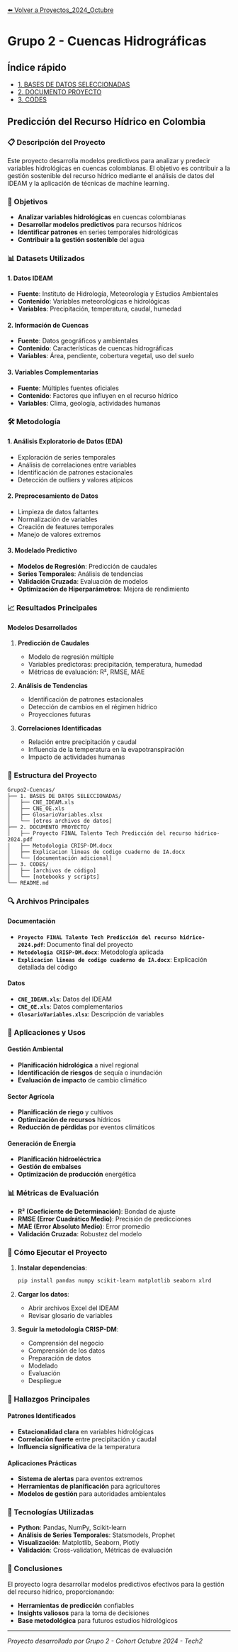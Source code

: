 [⬅️ Volver a Proyectos_2024_Octubre](/Proyectos_2024_Octubre)

# Grupo 2 - Cuencas Hidrográficas

## Índice rápido
- [1. BASES DE DATOS SELECCIONADAS](/Proyectos_2024_Octubre/Grupo2-Cuencas/1.%20BASES%20DE%20DATOS%20SELECCIONADAS)
- [2. DOCUMENTO PROYECTO](/Proyectos_2024_Octubre/Grupo2-Cuencas/2.%20DOCUMENTO%20PROYECTO)
- [3. CODES](/Proyectos_2024_Octubre/Grupo2-Cuencas/3.%20CODES)

## Predicción del Recurso Hídrico en Colombia

### 📋 Descripción del Proyecto

Este proyecto desarrolla modelos predictivos para analizar y predecir variables hidrológicas en cuencas colombianas. El objetivo es contribuir a la gestión sostenible del recurso hídrico mediante el análisis de datos del IDEAM y la aplicación de técnicas de machine learning.

### 🎯 Objetivos

- **Analizar variables hidrológicas** en cuencas colombianas
- **Desarrollar modelos predictivos** para recursos hídricos
- **Identificar patrones** en series temporales hidrológicas
- **Contribuir a la gestión sostenible** del agua

### 📊 Datasets Utilizados

#### 1. Datos IDEAM
- **Fuente**: Instituto de Hidrología, Meteorología y Estudios Ambientales
- **Contenido**: Variables meteorológicas e hidrológicas
- **Variables**: Precipitación, temperatura, caudal, humedad

#### 2. Información de Cuencas
- **Fuente**: Datos geográficos y ambientales
- **Contenido**: Características de cuencas hidrográficas
- **Variables**: Área, pendiente, cobertura vegetal, uso del suelo

#### 3. Variables Complementarias
- **Fuente**: Múltiples fuentes oficiales
- **Contenido**: Factores que influyen en el recurso hídrico
- **Variables**: Clima, geología, actividades humanas

### 🛠️ Metodología

#### 1. Análisis Exploratorio de Datos (EDA)
- Exploración de series temporales
- Análisis de correlaciones entre variables
- Identificación de patrones estacionales
- Detección de outliers y valores atípicos

#### 2. Preprocesamiento de Datos
- Limpieza de datos faltantes
- Normalización de variables
- Creación de features temporales
- Manejo de valores extremos

#### 3. Modelado Predictivo
- **Modelos de Regresión**: Predicción de caudales
- **Series Temporales**: Análisis de tendencias
- **Validación Cruzada**: Evaluación de modelos
- **Optimización de Hiperparámetros**: Mejora de rendimiento

### 📈 Resultados Principales

#### Modelos Desarrollados
1. **Predicción de Caudales**
   - Modelo de regresión múltiple
   - Variables predictoras: precipitación, temperatura, humedad
   - Métricas de evaluación: R², RMSE, MAE

2. **Análisis de Tendencias**
   - Identificación de patrones estacionales
   - Detección de cambios en el régimen hídrico
   - Proyecciones futuras

3. **Correlaciones Identificadas**
   - Relación entre precipitación y caudal
   - Influencia de la temperatura en la evapotranspiración
   - Impacto de actividades humanas

### 📁 Estructura del Proyecto

```
Grupo2-Cuencas/
├── 1. BASES DE DATOS SELECCIONADAS/
│   ├── CNE_IDEAM.xls
│   ├── CNE_OE.xls
│   ├── GlosarioVariables.xlsx
│   └── [otros archivos de datos]
├── 2. DOCUMENTO PROYECTO/
│   ├── Proyecto FINAL Talento Tech Predicción del recurso hidrico-2024.pdf
│   ├── Metodologia CRISP-DM.docx
│   ├── Explicacion lineas de codigo cuaderno de IA.docx
│   └── [documentación adicional]
├── 3. CODES/
│   ├── [archivos de código]
│   └── [notebooks y scripts]
└── README.md
```

### 🔍 Archivos Principales

#### Documentación
- **`Proyecto FINAL Talento Tech Predicción del recurso hidrico-2024.pdf`**: Documento final del proyecto
- **`Metodologia CRISP-DM.docx`**: Metodología aplicada
- **`Explicacion lineas de codigo cuaderno de IA.docx`**: Explicación detallada del código

#### Datos
- **`CNE_IDEAM.xls`**: Datos del IDEAM
- **`CNE_OE.xls`**: Datos complementarios
- **`GlosarioVariables.xlsx`**: Descripción de variables

### 🎯 Aplicaciones y Usos

#### Gestión Ambiental
- **Planificación hidrológica** a nivel regional
- **Identificación de riesgos** de sequía o inundación
- **Evaluación de impacto** de cambio climático

#### Sector Agrícola
- **Planificación de riego** y cultivos
- **Optimización de recursos** hídricos
- **Reducción de pérdidas** por eventos climáticos

#### Generación de Energía
- **Planificación hidroeléctrica**
- **Gestión de embalses**
- **Optimización de producción** energética

### 📊 Métricas de Evaluación

- **R² (Coeficiente de Determinación)**: Bondad de ajuste
- **RMSE (Error Cuadrático Medio)**: Precisión de predicciones
- **MAE (Error Absoluto Medio)**: Error promedio
- **Validación Cruzada**: Robustez del modelo

### 🚀 Cómo Ejecutar el Proyecto

1. **Instalar dependencias**:
   ```bash
   pip install pandas numpy scikit-learn matplotlib seaborn xlrd
   ```

2. **Cargar los datos**:
   - Abrir archivos Excel del IDEAM
   - Revisar glosario de variables

3. **Seguir la metodología CRISP-DM**:
   - Comprensión del negocio
   - Comprensión de los datos
   - Preparación de datos
   - Modelado
   - Evaluación
   - Despliegue

### 📝 Hallazgos Principales

#### Patrones Identificados
- **Estacionalidad clara** en variables hidrológicas
- **Correlación fuerte** entre precipitación y caudal
- **Influencia significativa** de la temperatura

#### Aplicaciones Prácticas
- **Sistema de alertas** para eventos extremos
- **Herramientas de planificación** para agricultores
- **Modelos de gestión** para autoridades ambientales

### 🔬 Tecnologías Utilizadas

- **Python**: Pandas, NumPy, Scikit-learn
- **Análisis de Series Temporales**: Statsmodels, Prophet
- **Visualización**: Matplotlib, Seaborn, Plotly
- **Validación**: Cross-validation, Métricas de evaluación

### 📝 Conclusiones

El proyecto logra desarrollar modelos predictivos efectivos para la gestión del recurso hídrico, proporcionando:
- **Herramientas de predicción** confiables
- **Insights valiosos** para la toma de decisiones
- **Base metodológica** para futuros estudios hidrológicos

---

*Proyecto desarrollado por Grupo 2 - Cohort Octubre 2024 - Tech2* 